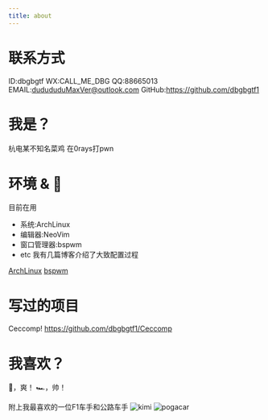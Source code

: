 ```yaml
---
title: about
---
```


# 联系方式
ID:dbgbgtf
WX:CALL_ME_DBG
QQ:88665013
EMAIL:dudududuMaxVer@outlook.com
GitHub:https://github.com/dbgbgtf1

# 我是？
杭电某不知名菜鸡
在0rays打pwn

# 环境 & 🔧
目前在用
- 系统:ArchLinux
- 编辑器:NeoVim
- 窗口管理器:bspwm
- etc
我有几篇博客介绍了大致配置过程

[ArchLinux](https://dbgtf.org/Arch/)
[bspwm](https://dbgtf.org/bspwm/)

# 写过的项目
Ceccomp!
https://github.com/dbgbgtf1/Ceccomp

# 我喜欢？
🚴，爽！
🏎，帅！

附上我最喜欢的一位F1车手和公路车手
![kimi](/assets/kimi.jpg)
![pogacar](/assets/pogacar/pogacar0.png)
